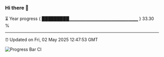 ### Hi there 👋

⏳ Year progress { █████████▁▁▁▁▁▁▁▁▁▁▁▁▁▁▁▁▁▁▁▁▁ } 33.30 %

---

⏰ Updated on Fri, 02 May 2025 12:47:53 GMT

![Progress Bar CI](https://github.com/ZhaoGui/ZhaoGui/workflows/Progress%20Bar%20CI/badge.svg)
